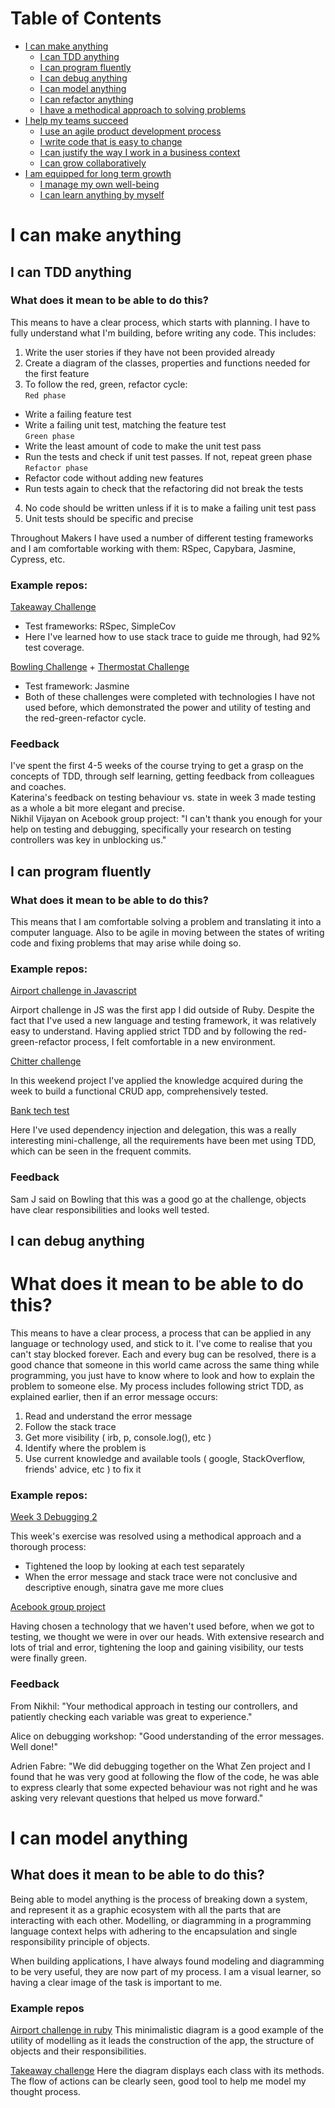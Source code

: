 # Table of Contents
* [I can make anything](#make-anything)
    * [I can TDD anything](#tdd-anything)
    * [I can program fluently](#program-fluently)
    * [I can debug anything](#debug-anything)
    * [I can model anything](#model-anything)
    * [I can refactor anything](#refactor-anything)
    * [I have a methodical approach to solving problems](#methodical-approach)
* [I help my teams succeed](#teams-succeed)
    * [I use an agile product development process](#agile-process)
    * [I write code that is easy to change](#easy-to-change)
    * [I can justify the way I work in a business context](#buisness-context)
    * [I can grow collaboratively](#grow-collaboratively)
* [I am equipped for long term growth](#longterm-growth)
    * [I manage my own well-being](#well-being)
    * [I can learn anything by myself](#learn-anything)

# I can make anything<a name="make-anything" />

## I can TDD anything<a name="tdd-anything" />

### What does it mean to be able to do this?

This means to have a clear process, which starts with planning. I have to fully understand what I'm building, before writing any code. This includes:
1. Write the user stories if they have not been provided already
2. Create a diagram of the classes, properties and functions needed for the first feature
3. To follow the red, green, refactor cycle:<br>
`Red phase`
- Write a failing feature test
- Write a failing unit test, matching the feature test<br>
`Green phase`
- Write the least amount of code to make the unit test pass
- Run the tests and check if unit test passes. If not, repeat green phase<br>
`Refactor phase`
- Refactor code without adding new features
- Run tests again to check that the refactoring did not break the tests
4. No code should be written unless if it is to make a failing unit test pass
5. Unit tests should be specific and precise<br>

Throughout Makers I have used a number of different testing frameworks and I am comfortable working with them: RSpec, Capybara, Jasmine, Cypress, etc.<br>
### Example repos:<br>
[Takeaway Challenge](https://github.com/dangroze/takeaway-challenge)<br>
- Test frameworks: RSpec, SimpleCov
- Here I've learned how to use stack trace to guide me through, had 92% test coverage.<br>

[Bowling Challenge](https://github.com/dangroze/bowling_challenge) + [Thermostat Challenge](https://github.com/dangroze/thermostat) <br>
- Test framework: Jasmine
- Both of these challenges were completed with technologies I have not used before, which demonstrated the power and utility of testing and the red-green-refactor cycle.<br>
### Feedback

I've spent the first 4-5 weeks of the course trying to get a grasp on the concepts of TDD, through self learning, getting feedback from colleagues and coaches.<br>
Katerina's feedback on testing behaviour vs. state in week 3 made testing as a whole a bit more elegant and precise. <br>
Nikhil Vijayan on Acebook group project: "I can't thank you enough for your help on testing and debugging, specifically your research on testing controllers was key in unblocking us."

## I can program fluently<a name="program-fluently" />

### What does it mean to be able to do this?

This means that I am comfortable solving a problem and translating it into a computer language. Also to be agile in moving between the states of writing code and fixing problems that may arise while doing so.

### Example repos:<br>
[Airport challenge in Javascript](https://github.com/dangroze/airport_challenge_js.git)

Airport challenge in JS was the first app I did outside of Ruby. Despite the fact that I've used a new language and testing framework, it was relatively easy to understand. Having applied strict TDD and by following the red-green-refactor process, I felt comfortable in a new environment.

[Chitter challenge](https://github.com/dangroze/chitter_challenge)

In this weekend project I've applied the knowledge acquired during the week to build a functional CRUD app, comprehensively tested.

[Bank tech test](https://github.com/dangroze/bank_tech_test.git)

Here I've used dependency injection and delegation, this was a really interesting mini-challenge, all the requirements have been met using TDD, which can be seen in the frequent commits.

### Feedback

Sam J said on Bowling that this was a good go at the challenge, objects have clear responsibilities and looks well tested.

## I can debug anything<a name="debug-anything" />

# What does it mean to be able to do this?

This means to have a clear process, a process that can be applied in any language or technology used, and stick to it. I've come to realise that you can't stay blocked forever. Each and every bug can be resolved, there is a good chance that someone in this world came across the same thing while programming, you just have to know where to look and how to explain the problem to someone else. My process includes following strict TDD, as explained earlier, then if an error message occurs:
1. Read and understand the error message
2. Follow the stack trace
3. Get more visibility ( irb, p, console.log(), etc )
4. Identify where the problem is
5. Use current knowledge and available tools ( google, StackOverflow, friends' advice, etc ) to fix it

### Example repos:

[Week 3 Debugging 2](https://github.com/makersacademy/skills-workshops/tree/master/week-3/debugging_2)

This week's exercise was resolved using a methodical approach and a thorough process:
- Tightened the loop by looking at each test separately
- When the error message and stack trace were not conclusive and descriptive enough, sinatra gave me more clues

[Acebook group project](https://github.com/dangroze/acebook-team-name-undefined)

Having chosen a technology that we haven't used before, when we got to testing, we thought we were in over our heads. With extensive research and lots of trial and error, tightening the loop and gaining visibility, our tests were finally green.

### Feedback

From Nikhil: "Your methodical approach in testing our controllers, and patiently checking each variable was great to experience."

Alice on debugging workshop: "Good understanding of the error messages. Well done!"

Adrien Fabre: "We did debugging together on the What Zen project and I found that he was very good at following the flow of the code, he was able to express clearly that some expected behaviour was not right and he was asking very relevant questions that helped us move forward."

# I can model anything<a name="model-anything" />

## What does it mean to be able to do this?
Being able to model anything is the process of breaking down a system, and represent it as a graphic ecosystem with all the parts that are interacting with each other. Modelling, or diagramming in a programming language context helps with adhering to the encapsulation and single responsibility principle of objects.

When building applications, I have always found modeling and diagramming to be very useful, they are now part of my process. I am a visual learner, so having a clear image of the task is important to me.

### Example repos
[Airport challenge in ruby](https://github.com/dangroze/airport_challenge_ruby)
This minimalistic diagram is a good example of the utility of modelling as it leads the construction of the app, the structure of objects and their responsibilities.

[Takeaway challenge](https://github.com/dangroze/takeaway-challenge)
Here the diagram displays each class with its methods. The flow of actions can be clearly seen, good tool to help me model my thought process.
